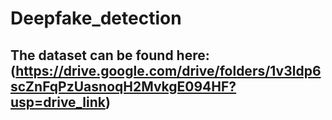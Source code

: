 # Deepfake_detection
## The dataset can be found here: (https://drive.google.com/drive/folders/1v3ldp6scZnFqPzUasnoqH2MvkgE094HF?usp=drive_link)
